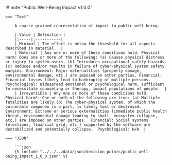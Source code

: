<!-- This content is autogenerated by doctools.py. Do not Edit. -->
!!! note "Public Well-Being Impact v1.0.0"

    === "Text" 
    
        A coarse-grained representation of impact to public well-being.

        | Value | Definition |
        |:-----|:-----------|
        | Minimal | The effect is below the threshold for all aspects described in material.  |
        | Material | Any one or more of these conditions hold. Physical harm: Does one or more of the following: (a) Causes physical distress or injury to system users. (b) Introduces occupational safety hazards. (c) Reduces and/or results in failure of cyber-physical system safety margins. Environment: Major externalities (property damage, environmental damage, etc.) are imposed on other parties. Financial: Financial losses likely lead to bankruptcy of multiple persons. Psychological: Widespread emotional or psychological harm, sufficient to necessitate counseling or therapy, impact populations of people.  |
        | Irreversible | Any one or more of these conditions hold. Physical harm*: One or both of the following are true: (a) Multiple fatalities are likely.(b) The cyber-physical system, of which the vulnerable componen is a part, is likely lost or destroyed.  Environment: Extreme or serious externalities (immediate public health threat, environmental damage leading to small  ecosystem collapse, etc.) are imposed on other parties.  Financial: Social systems (elections, financial grid, etc.) supported by the software are destabilized and potentially collapse.  Psychological: N/A  |
        
    === "JSON"
    
        ```json
        {% include "../../../data/json/decision_points/public_well-being_impact_1_0_0.json" %}
        ```
